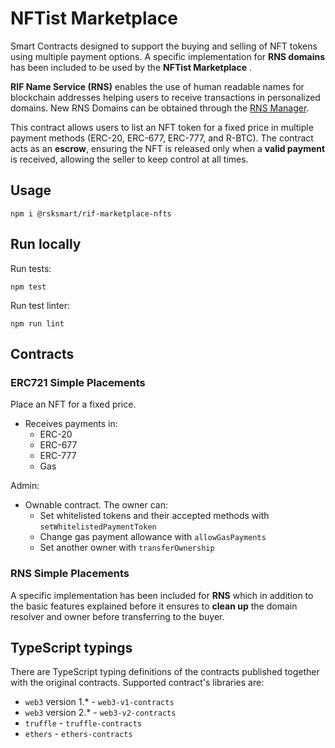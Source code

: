 # NFTist Marketplace


Smart Contracts designed to support the buying and selling of NFT tokens using multiple payment options. A specific implementation for **RNS domains** has been included to be used by the **NFTist Marketplace** . 

**RIF Name Service (RNS)** enables the use of human readable names for blockchain addresses helping users to receive transactions in personalized domains. New RNS Domains can be obtained through the [RNS Manager]("https://manager.rns.rifos.org/").

This contract allows users to list an NFT token for a fixed price in multiple payment methods (ERC-20, ERC-677, ERC-777, and R-BTC). The contract acts as an  <b>escrow</b>, ensuring the NFT is released only when a <b>valid payment</b> is received, allowing the seller to keep control at all times.
  
## Usage 

```
npm i @rsksmart/rif-marketplace-nfts
```

## Run locally

Run tests:
```
npm test
```

Run test linter:
```
npm run lint
```

## Contracts

### ERC721 Simple Placements

Place an NFT for a fixed price.

- Receives payments in:
  - ERC-20
  - ERC-677
  - ERC-777
  - Gas

Admin:
- Ownable contract. The owner can:
  - Set whitelisted tokens and their accepted methods with `setWhitelistedPaymentToken`
  - Change gas payment allowance with `allowGasPayments`
  - Set another owner with `transferOwnership`

### RNS Simple Placements

A specific implementation has been included for **RNS** which in addition to the basic features explained before it ensures to **clean up** the domain resolver and owner before transferring to the buyer.

## TypeScript typings

There are TypeScript typing definitions of the contracts published together with the original contracts.
Supported contract's libraries are:

* `web3` version 1.* - `web3-v1-contracts`
* `web3` version 2.* - `web3-v2-contracts`
* `truffle` - `truffle-contracts`
* `ethers` - `ethers-contracts`
